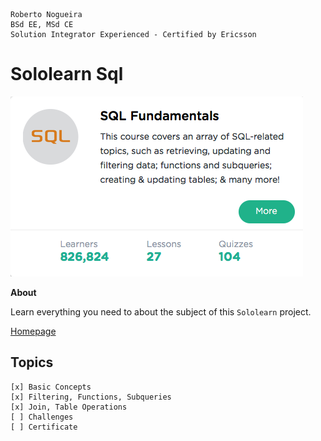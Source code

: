 ```
Roberto Nogueira  
BSd EE, MSd CE
Solution Integrator Experienced - Certified by Ericsson
```
# Sololearn Sql

![sololearn image](images/sololearn.png)

**About**

Learn everything you need to about the subject of this `Sololearn` project.

[Homepage](https://www.sololearn.com/Course/SQL/)

## Topics
```
[x] Basic Concepts
[x] Filtering, Functions, Subqueries
[x] Join, Table Operations
[ ] Challenges
[ ] Certificate
```
